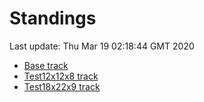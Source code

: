 # Standings

Last update: Thu Mar 19 02:18:44 GMT 2020

* [Base track](comps/Base/2020-03-19/standings.md)
* [Test12x12x8 track](comps/Test12x12x8/2020-03-19/standings.md)
* [Test18x22x9 track](comps/Test18x22x9/2020-03-19/standings.md)
